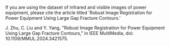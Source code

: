 If you are using the dataset of infrared and visible images of power equipment, please cite the article titled 
'Robust Image Registration for Power Equipment Using Large Gap Fracture Contours.'

J. Zhu, C. Liu and Y. Yang, 
"Robust Image Registration for Power Equipment Using Large Gap Fracture Contours," in IEEE MultiMedia,
doi: 10.1109/MMUL.2024.3421575.
